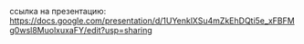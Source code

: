 ссылка на презентацию: https://docs.google.com/presentation/d/1UYenklXSu4mZkEhDQti5e_xFBFMg0wsl8MuolxuxaFY/edit?usp=sharing
